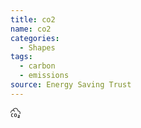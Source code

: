 ```yaml
---
title: co2
name: co2
categories:
  - Shapes
tags:
  - carbon
  - emissions
source: Energy Saving Trust
---
```

<svg width="16" height="16" viewBox="0 0 16 16" fill="currentColor" id="esti-co2" class="esti esti-co2" xmlns="http://www.w3.org/2000/svg">
  <path fill-rule="evenodd" clip-rule="evenodd" d="M3.54685 3.53669C3.44477 3.54283 3.34295 3.55307 3.24177 3.56753C2.48217 3.67604 1.7323 4.02212 1.139 4.67019C0.546208 5.3177 0.137343 6.23607 0.00304119 7.44479C-0.0274536 7.71924 0.170314 7.96645 0.444767 7.99694C0.719221 8.02744 0.96643 7.82967 0.996925 7.55522C1.11262 6.51393 1.45376 5.8073 1.87659 5.34544C2.29892 4.88413 2.83029 4.63646 3.38319 4.55748C4.53175 4.3934 5.66948 4.95704 6.05277 5.72361C6.17626 5.9706 6.4766 6.07071 6.72359 5.94722C6.97058 5.82372 7.07069 5.52339 6.9472 5.2764C6.51914 4.42029 5.61147 3.82773 4.60249 3.61584C5.54947 1.58553 7.2204 0.996087 8.64522 1.3014C10.1736 1.62892 11.5 2.99479 11.5 5C11.5 5.01726 11.5009 5.03431 11.5026 5.05112C11.5162 5.18554 11.5831 5.30421 11.6818 5.38573C11.7683 5.45711 11.8791 5.50001 12 5.50001C13.1162 5.50001 13.9483 5.94265 14.4014 6.59711C14.8517 7.24763 14.9852 8.19079 14.5357 9.31431C14.4332 9.5707 14.5579 9.86169 14.8143 9.96425C15.0707 10.0668 15.3617 9.94209 15.4642 9.6857C16.0148 8.30923 15.8982 7.00239 15.2236 6.0279C14.6307 5.17159 13.6518 4.63693 12.4791 4.52294C12.2811 2.28214 10.6982 0.718621 8.85475 0.323602C6.85859 -0.104147 4.63567 0.845933 3.54685 3.53669ZM1.99998 10.75C1.99998 10.3358 2.33577 10 2.74998 10H3.99998C4.27613 10 4.49998 9.77614 4.49998 9.5C4.49998 9.22386 4.27613 9 3.99998 9H2.74998C1.78348 9 0.999983 9.7835 0.999983 10.75V12.75C0.999983 13.7165 1.78348 14.5 2.74998 14.5H3.99998C4.27613 14.5 4.49998 14.2761 4.49998 14C4.49998 13.7239 4.27613 13.5 3.99998 13.5H2.74998C2.33577 13.5 1.99998 13.1642 1.99998 12.75V10.75ZM7.74998 9C6.78348 9 5.99998 9.7835 5.99998 10.75V12.75C5.99998 13.7165 6.78348 14.5 7.74998 14.5H8.24998C9.21648 14.5 9.99998 13.7165 9.99998 12.75V10.75C9.99998 9.7835 9.21648 9 8.24998 9H7.74998ZM6.99998 10.75C6.99998 10.3358 7.33577 10 7.74998 10H8.24998C8.6642 10 8.99998 10.3358 8.99998 10.75V12.75C8.99998 13.1642 8.6642 13.5 8.24998 13.5H7.74998C7.33577 13.5 6.99998 13.1642 6.99998 12.75V10.75ZM11.5 12C11.5 11.7239 11.7238 11.5 12 11.5H13.6189C14.3816 11.5 15 12.1184 15 12.8811C15 13.6364 14.3934 14.2515 13.6382 14.2621L13.2395 14.2677C12.8353 14.2734 12.5095 14.598 12.5002 15H14.5C14.7761 15 15 15.2239 15 15.5C15 15.7761 14.7761 16 14.5 16H12.125C11.7798 16 11.5 15.7202 11.5 15.375V15.0176C11.5 14.0607 12.2686 13.2812 13.2255 13.2678L13.6242 13.2622C13.8326 13.2593 14 13.0895 14 12.8811C14 12.6706 13.8293 12.5 13.6189 12.5H12C11.7238 12.5 11.5 12.2761 11.5 12Z"/>
</svg>